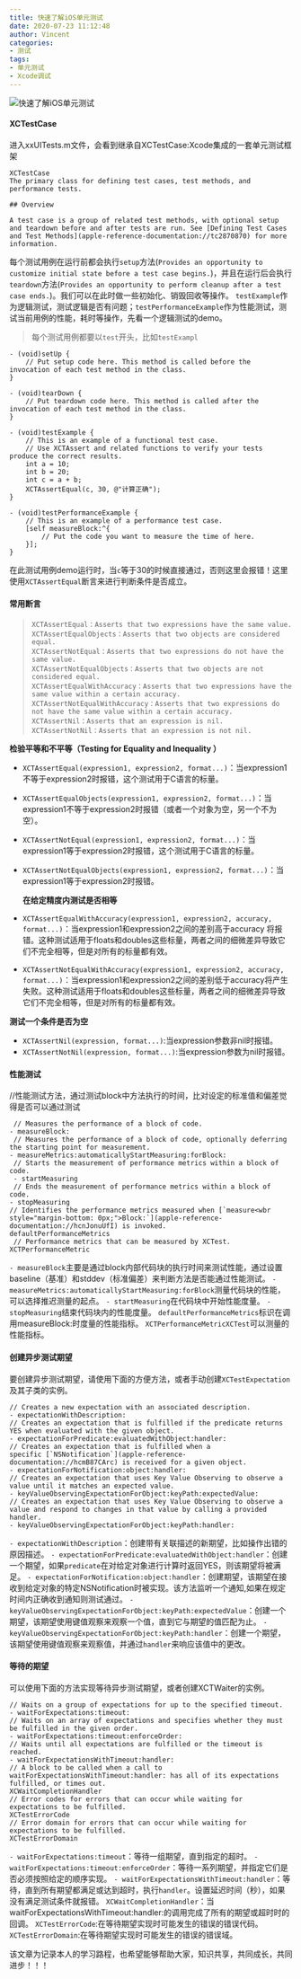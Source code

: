 ```yaml
---
title: 快速了解iOS单元测试
date: 2020-07-23 11:12:48
author: Vincent
categories: 
- 测试
tags: 
- 单元测试
- Xcode调试
---
```



![快速了解iOS单元测试](https://upload-images.jianshu.io/upload_images/5741330-3e831016044de130.png?imageMogr2/auto-orient/strip%7CimageView2/2/w/1240)

#### XCTestCase
进入xxUITests.m文件，会看到继承自XCTestCase:Xcode集成的一套单元测试框架
```
XCTestCase
The primary class for defining test cases, test methods, and performance tests.

## Overview

A test case is a group of related test methods, with optional setup and teardown before and after tests are run. See [Defining Test Cases and Test Methods](apple-reference-documentation://tc2870870) for more information.

```
每个测试用例在运行前都会执行`setup`方法(`Provides an opportunity to customize initial state before a test case begins.`)，并且在运行后会执行`teardown`方法(`Provides an opportunity to perform cleanup after a test case ends.`)。我们可以在此时做一些初始化、销毁回收等操作。
`testExample`作为逻辑测试，测试逻辑是否有问题；`testPerformanceExample`作为性能测试，测试当前用例的性能，耗时等操作，先看一个逻辑测试的demo。
> 每个测试用例都要以`test`开头，比如`testExampl`
```
- (void)setUp {
    // Put setup code here. This method is called before the invocation of each test method in the class.
}

- (void)tearDown {
    // Put teardown code here. This method is called after the invocation of each test method in the class.
}

- (void)testExample {
    // This is an example of a functional test case.
    // Use XCTAssert and related functions to verify your tests produce the correct results.
    int a = 10;
    int b = 20;
    int c = a + b;
    XCTAssertEqual(c, 30, @"计算正确");
}

- (void)testPerformanceExample {
    // This is an example of a performance test case.
    [self measureBlock:^{
        // Put the code you want to measure the time of here.
    }];
}
```
在此测试用例demo运行时，当`c`等于30的时候直接通过，否则这里会报错！这里使用`XCTAssertEqual`断言来进行判断条件是否成立。

#### 常用断言
> ```
> XCTAssertEqual：Asserts that two expressions have the same value.
> XCTAssertEqualObjects：Asserts that two objects are considered equal.
> XCTAssertNotEqual：Asserts that two expressions do not have the same value.
> XCTAssertNotEqualObjects：Asserts that two objects are not considered equal.
> XCTAssertEqualWithAccuracy：Asserts that two expressions have the same value within a certain accuracy.
> XCTAssertNotEqualWithAccuracy：Asserts that two expressions do not have the same value within a certain accuracy.
> XCTAssertNil：Asserts that an expression is nil.
> XCTAssertNotNil：Asserts that an expression is not nil.
> ```

  **检验平等和不平等（Testing for Equality and Inequality ）**
- `XCTAssertEqual(expression1, expression2, format...)`：当expression1不等于expression2时报错，这个测试用于C语言的标量。
- `XCTAssertEqualObjects(expression1, expression2, format...)`：当expression1不等于expression2时报错（或者一个对象为空，另一个不为空）。
- `XCTAssertNotEqual(expression1, expression2, format...)`：当expression1等于expression2时报错，这个测试用于C语言的标量。
- `XCTAssertNotEqualObjects(expression1, expression2, format...)`：当expression1等于expression2时报错。


  **在给定精度内测试是否相等**
- `XCTAssertEqualWithAccuracy(expression1, expression2, accuracy, format...)`：当expression1和expression2之间的差别高于accuracy 将报错。这种测试适用于floats和doubles这些标量，两者之间的细微差异导致它们不完全相等，但是对所有的标量都有效。
- `XCTAssertNotEqualWithAccuracy(expression1, expression2, accuracy, format...)`：当expression1和expression2之间的差别低于accuracy将产生失败。这种测试适用于floats和doubles这些标量，两者之间的细微差异导致它们不完全相等，但是对所有的标量都有效。

**测试一个条件是否为空**
- `XCTAssertNil(expression, format...)`:当expression参数非nil时报错。
- `XCTAssertNotNil(expression, format...)`:当expression参数为nil时报错。

#### 性能测试
//性能测试方法，通过测试block中方法执行的时间，比对设定的标准值和偏差觉得是否可以通过测试
```
 // Measures the performance of a block of code.
- measureBlock:
 // Measures the performance of a block of code, optionally deferring the starting point for measurement.
- measureMetrics:automaticallyStartMeasuring:forBlock:
 // Starts the measurement of performance metrics within a block of code.
 - startMeasuring
 // Ends the measurement of performance metrics within a block of code.
- stopMeasuring
// Identifies the performance metrics measured when [`measure<wbr style="margin-bottom: 0px;">Block:`](apple-reference-documentation://hcnJonuUfI) is invoked.
defaultPerformanceMetrics
 // Performance metrics that can be measured by XCTest.
XCTPerformanceMetric
```
`- measureBlock`主要是通过block内部代码块的执行时间来测试性能，通过设置baseline（基准）和stddev（标准偏差）来判断方法是否能通过性能测试。
`- measureMetrics:automaticallyStartMeasuring:forBlock`测量代码块的性能，可以选择推迟测量的起点。
`- startMeasuring`在代码块中开始性能度量。
`- stopMeasuring`结束代码块内的性能度量。
`defaultPerformanceMetrics`标识在调用measureBlock:时度量的性能指标。
`XCTPerformanceMetricXCTest`可以测量的性能指标。

#### 创建异步测试期望

要创建异步测试期望，请使用下面的方便方法，或者手动创建`XCTestExpectation`及其子类的实例。
```
// Creates a new expectation with an associated description.
- expectationWithDescription:
// Creates an expectation that is fulfilled if the predicate returns YES when evaluated with the given object.
- expectationForPredicate:evaluatedWithObject:handler:
// Creates an expectation that is fulfilled when a specific [`NSNotification`](apple-reference-documentation://hcmB87CArc) is received for a given object.
- expectationForNotification:object:handler:
// Creates an expectation that uses Key Value Observing to observe a value until it matches an expected value.
- keyValueObservingExpectationForObject:keyPath:expectedValue:
// Creates an expectation that uses Key Value Observing to observe a value and respond to changes in that value by calling a provided handler.
- keyValueObservingExpectationForObject:keyPath:handler:
```

`- expectationWithDescription`：创建带有关联描述的新期望，比如操作出错的原因描述。
`- expectationForPredicate:evaluatedWithObject:handler`：创建一个期望，如果`predicate`在对给定对象进行计算时返回YES，则该期望将被满足。
`- expectationForNotification:object:handler`：创建期望，该期望在接收到给定对象的特定NSNotification时被实现。该方法监听一个通知,如果在规定时间内正确收到通知则测试通过。
`- keyValueObservingExpectationForObject:keyPath:expectedValue`：创建一个期望，该期望使用键值观察来观察一个值，直到它与期望的值匹配为止。
`- keyValueObservingExpectationForObject:keyPath:handler`：创建一个期望，该期望使用键值观察来观察值，并通过`handler`来响应该值中的更改。

#### 等待的期望
可以使用下面的方法实现等待异步测试期望，或者创建XCTWaiter的实例。
```
// Waits on a group of expectations for up to the specified timeout.
- waitForExpectations:timeout:
// Waits on an array of expectations and specifies whether they must be fulfilled in the given order.
- waitForExpectations:timeout:enforceOrder:
// Waits until all expectations are fulfilled or the timeout is reached.
- waitForExpectationsWithTimeout:handler:
// A block to be called when a call to waitForExpectationsWithTimeout:handler: has all of its expectations fulfilled, or times out.
XCWaitCompletionHandler
// Error codes for errors that can occur while waiting for expectations to be fulfilled.
XCTestErrorCode
// Error domain for errors that can occur while waiting for expectations to be fulfilled.
XCTestErrorDomain
```
`- waitForExpectations:timeout`：等待一组期望，直到指定的超时。
`- waitForExpectations:timeout:enforceOrder`：等待一系列期望，并指定它们是否必须按照给定的顺序实现。
`- waitForExpectationsWithTimeout:handler`：等待，直到所有期望都满足或达到超时，执行`handler`。设置延迟时间（秒），如果没有满足测试条件就报错。
`XCWaitCompletionHandler`：当waitForExpectationsWithTimeout:handler:的调用完成了所有的期望或超时时的回调。
`XCTestErrorCode`:在等待期望实现时可能发生的错误的错误代码。
`XCTestErrorDomain`:在等待期望实现时可能发生的错误的错误域。

该文章为记录本人的学习路程，也希望能够帮助大家，知识共享，共同成长，共同进步！！！


